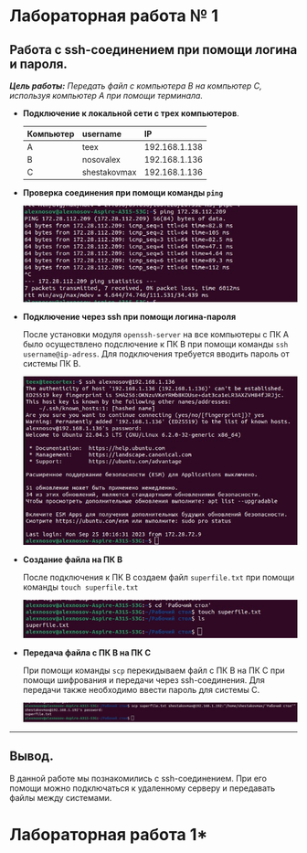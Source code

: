 # Лабораторная работа № 1
## Работа с ssh-соединением при помощи логина и пароля.

***Цель работы:*** *Передать файл с компьютера B на компьютер C, используя компьютер А при помощи терминала.*

+ **Подключение к локальной сети с трех компьютеров**. 
  
  | Компьютер | username | IP
  |---|---------------|-------|
  | A |     teex      |192.168.1.138|
  | B |   nosovalex   |192.168.1.136|
  | C |shestakovmax|192.168.1.136|


+ **Проверка соединения при помощи команды `ping`**
  
  ![ping](https://github.com/Alex-Nosov-ITMO/Clouds_ITMO/blob/main/devops_labs/lab%201/Scrins/ping.jpg)


+ **Подключение через ssh при помощи логина-пароля**
  
  После установки модуля ``openssh-server`` на все компьютеры с ПК А было осуществлено подслючение к ПК В при помощи команды ``ssh username@ip-adress``. Для подключения требуется вводить пароль от системы ПК В. 

  ![ssh-connect](https://github.com/Alex-Nosov-ITMO/Clouds_ITMO/blob/main/devops_labs/lab%201/Scrins/подключение%20по%20ssh.jpg)


+ **Создание файла на ПК В**
  
  После подключения к ПК В создаем файл `superfile.txt` при помощи команды `touch superfile.txt`

  ![touch](https://github.com/Alex-Nosov-ITMO/Clouds_ITMO/blob/main/devops_labs/lab%201/Scrins/создание%20файла.jpg)

+ **Передача файла с ПК В на ПК С**
  
  При помощи команды `scp` перекидываем файл с ПК В на ПК С при помощи шифрования и передачи через ssh-соединения. Для передачи также необходимо ввести пароль для системы С.

  ![scp](https://github.com/Alex-Nosov-ITMO/Clouds_ITMO/blob/main/devops_labs/lab%201/Scrins/передача%20файла.jpg)
_____
## Вывод.

В данной работе мы познакомились с ssh-соединением. При его помощи можно подключаться к удаленному серверу и передавать файлы между системами. 





# Лабораторная работа 1*
